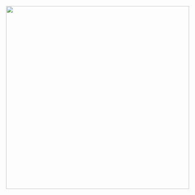 <img src="https://github.com/agvitaglione/ptmonitor/blob/main/img/logo.png" align="center" width="500">
